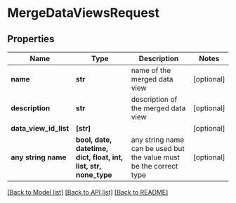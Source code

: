 # MergeDataViewsRequest


## Properties
Name | Type | Description | Notes
------------ | ------------- | ------------- | -------------
**name** | **str** | name of the merged data view | [optional] 
**description** | **str** | description of the merged data view | [optional] 
**data_view_id_list** | **[str]** |  | [optional] 
**any string name** | **bool, date, datetime, dict, float, int, list, str, none_type** | any string name can be used but the value must be the correct type | [optional]

[[Back to Model list]](../README.md#documentation-for-models) [[Back to API list]](../README.md#documentation-for-api-endpoints) [[Back to README]](../README.md)


